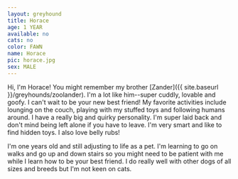 ```yaml
---
layout: greyhound
title: Horace
age: 1 YEAR
available: no
cats: no
color: FAWN
name: Horace
pic: horace.jpg
sex: MALE
---
```


Hi, I'm Horace! You might remember my brother [Zander]({{ site.baseurl }}/greyhounds/zoolander).
I'm a lot like him--super cuddly, lovable and goofy.
I can't wait to be your new best friend! My favorite activities include lounging on
the couch, playing with my stuffed toys and following humans around. I have a really big and
quirky personality. I'm super laid back and don't mind being left alone if you have to leave.
I'm very smart and like to find hidden toys. I also love belly rubs!

I'm one years old and still adjusting to life as a pet. I'm learning to go on walks and go up
and down stairs so you might need to be patient with me while I learn how to be your best
friend. I do really well with other dogs of all sizes and breeds but I'm not keen on cats.
